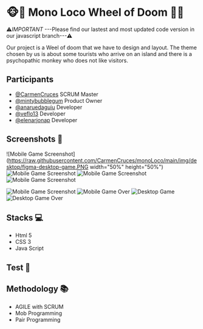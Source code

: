 # 🐵🌴 Mono Loco Wheel of Doom 🌴🐵

⚠*IMPORTANT* ---Please find our lastest and most updated code version in our javascript branch---⚠

Our project is a Weel of doom that we have to design and layout. The theme chosen by us is about some tourists who arrive on an island and there is a psychopathic monkey who does not like visitors.


## Participants

- [@CarmenCruces](https://github.com/CarmenCruces) SCRUM Master
- [@mintybubblegum](https://github.com/mintybubblegum) Product Owner
- [@anaruedaguiu](https://github.com/anaruedaguiu) Developer
- [@veflo13](https://github.com/veflo13) Developer
- [@elenarjonap](https://github.com/elenarjonap) Developer

## Screenshots 📸

![Mobile Game Screenshot](https://raw.githubusercontent.com/CarmenCruces/monoLoco/main/img/desktop/figma-desktop-game.PNG width="50%" height="50%")
<img src="file:///C:/Users/Usuario/Documents/formaciones-factoria-5/projects/project-3/figma-mobile-game.PNG" style="width=200px;" alt="Mobile Game Screenshot"/>
<img src="file:///C:/Users/Usuario/Documents/formaciones-factoria-5/projects/project-3/figma-mobile-game.PNG" style="width=200px;" alt="Mobile Game Screenshot"/>
<img src="file:///C:/Users/Usuario/Documents/formaciones-factoria-5/projects/project-3/figma-mobile-game.PNG" style="width=200px;" alt="Mobile Game Screenshot"/>

![Mobile Game Screenshot](file:///C:/Users/Usuario/Documents/formaciones-factoria-5/projects/project-3/figma-mobile-game.PNG)
![Mobile Game Over](file:///C:/Users/Usuario/Documents/formaciones-factoria-5/projects/project-3/figma-mobile-gameover.PNG)
![Desktop Game](file:///C:/Users/Usuario/Documents/formaciones-factoria-5/projects/project-3/figma-desktop-game.PNG)
![Desktop Game Over](file:///C:/Users/Usuario/Documents/formaciones-factoria-5/projects/project-3/figma-desktop-gameover.PNG)

## Stacks 💻

- Html 5
- CSS 3
- Java Script

## Test 🧪

## Methodology 📚

- AGILE with SCRUM
- Mob Programming
- Pair Programming
